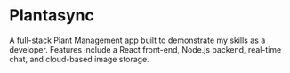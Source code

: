 # Plantasync

A full-stack Plant Management app built to demonstrate my skills as a developer. Features include a React front-end, Node.js backend, real-time chat, and cloud-based image storage.
